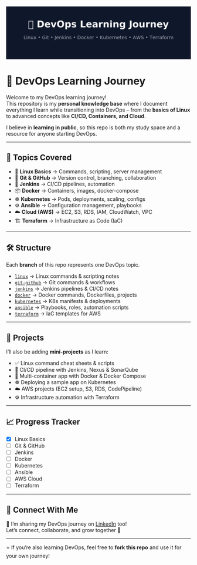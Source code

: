 ![DevOps Learning Journey](./devops_learning_journey_banner.png)

# 🚀 DevOps Learning Journey

Welcome to my DevOps learning journey!  
This repository is my **personal knowledge base** where I document everything I learn while transitioning into DevOps – from the **basics of Linux** to advanced concepts like **CI/CD, Containers, and Cloud**.

I believe in **learning in public**, so this repo is both my study space and a resource for anyone starting DevOps.

---

## 📂 Topics Covered

- 🐧 **Linux Basics** → Commands, scripting, server management
- 🌱 **Git & GitHub** → Version control, branching, collaboration
- 🔧 **Jenkins** → CI/CD pipelines, automation
- 📦 **Docker** → Containers, images, docker-compose
- ☸️ **Kubernetes** → Pods, deployments, scaling, configs
- ⚙️ **Ansible** → Configuration management, playbooks
- ☁️ **Cloud (AWS)** → EC2, S3, RDS, IAM, CloudWatch, VPC
- 🏗️ **Terraform** → Infrastructure as Code (IaC)

---

## 🛠️ Structure

Each **branch** of this repo represents one DevOps topic.

- [`linux`](https://github.com/<your-username>/devops-learning-journey/tree/linux) → Linux commands & scripting notes
- [`git-github`](https://github.com/<your-username>/devops-learning-journey/tree/git-github) → Git commands & workflows
- [`jenkins`](https://github.com/<your-username>/devops-learning-journey/tree/jenkins) → Jenkins pipelines & CI/CD notes
- [`docker`](https://github.com/<your-username>/devops-learning-journey/tree/docker) → Docker commands, Dockerfiles, projects
- [`kubernetes`](https://github.com/<your-username>/devops-learning-journey/tree/kubernetes) → K8s manifests & deployments
- [`ansible`](https://github.com/<your-username>/devops-learning-journey/tree/ansible) → Playbooks, roles, automation scripts
- [`terraform`](https://github.com/<your-username>/devops-learning-journey/tree/terraform) → IaC templates for AWS

---

## 📌 Projects

I’ll also be adding **mini-projects** as I learn:

- ✅ Linux command cheat sheets & scripts
- 🔄 CI/CD pipeline with Jenkins, Nexus & SonarQube
- 🐳 Multi-container app with Docker & Docker Compose
- ☸️ Deploying a sample app on Kubernetes
- ☁️ AWS projects (EC2 setup, S3, RDS, CodePipeline)
- ⚙️ Infrastructure automation with Terraform

---

## 📈 Progress Tracker

- [x] Linux Basics
- [ ] Git & GitHub
- [ ] Jenkins
- [ ] Docker
- [ ] Kubernetes
- [ ] Ansible
- [ ] AWS Cloud
- [ ] Terraform

---

## 🤝 Connect With Me

📌 I’m sharing my DevOps journey on [LinkedIn](https://www.linkedin.com/in/jashandeep-singh-118363191/) too!  
Let’s connect, collaborate, and grow together 🚀

---

⭐ If you’re also learning DevOps, feel free to **fork this repo** and use it for your own journey!
